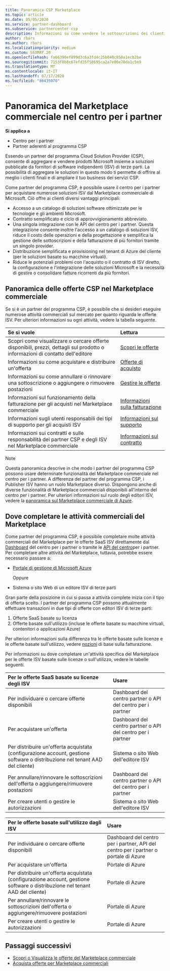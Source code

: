 ```yaml
---
title: Panoramica-CSP Marketplace
ms.topic: article
ms.date: 05/05/2020
ms.service: partner-dashboard
ms.subservice: partnercenter-csp
description: Informazioni su come vendere le sottoscrizioni dei clienti alle offerte SaaS (software as a Service) di fornitori di software indipendenti (ISV) nel Marketplace.
author: rbars
ms.author: rbars
ms.localizationpriority: medium
ms.custom: SEOMAY.20
ms.openlocfilehash: fa66390ef899d3c6a3fd4c25b040c858a1ecb2be
ms.sourcegitcommit: 7153f0b8c67efd35f58695ca2a7e00e70da1c5e9
ms.translationtype: MT
ms.contentlocale: it-IT
ms.lasthandoff: 07/17/2020
ms.locfileid: "86435070"
---
```

# <a name="overview-of-the-commercial-marketplace-in-partner-center"></a>Panoramica del Marketplace commerciale nel centro per i partner

**Si applica a**

- Centro per i partner
- Partner aderenti al programma CSP

Essendo un partner del programma Cloud Solution Provider (CSP), consente di aggregare e vendere prodotti Microsoft insieme a soluzioni pubblicate da fornitori di software indipendenti (ISV) di terze parti. La possibilità di aggregare le soluzioni in questo modo ti permette di offrire al meglio i clienti finali e di ampliare il tuo business dei servizi CSP.

Come partner del programma CSP, è possibile usare il centro per i partner per acquistare numerose soluzioni ISV dal Marketplace commerciale di Microsoft. Ciò offre ai clienti diversi vantaggi principali:

- Accesso a un catalogo di soluzioni software ottimizzate per le tecnologie e gli ambienti Microsoft.
- Contratto semplificato e ciclo di approvvigionamento abbreviato.
- Una singola integrazione con le API del centro per i partner. Questa integrazione consente inoltre l'accesso a un catalogo di soluzioni ISV, riduce il costo delle operazioni e della progettazione e semplifica la gestione delle sottoscrizioni e della fatturazione di più fornitori tramite un singolo provider.
- Distribuzione semplificata e provisioning nel tenant di Azure del cliente (per le soluzioni basate su macchine virtuali).
- Riduce le potenziali problemi con l'acquisto o il contratto di ISV diretto, la configurazione e l'integrazione delle soluzioni Microsoft e la necessità di gestire o consolidare fatture ricorrenti da più fornitori.

## <a name="overview-of-csp-offers-in-the-commercial-marketplace"></a>Panoramica delle offerte CSP nel Marketplace commerciale

Se si è un partner del programma CSP, è possibile che si desideri eseguire numerose attività commerciali sul mercato per quanto riguarda le offerte ISV. Per ulteriori informazioni su ogni attività, vedere la tabella seguente.

|**Se si vuole**  |**Lettura**   |
|:------------------------------------|:------------------|
|Scopri come visualizzare o cercare offerte disponibili, prezzi, dettagli sul prodotto o informazioni di contatto dell'editore | [Scopri le offerte](csp-commercial-marketplace-discover.md) | 
|Informazioni su come acquistare e distribuire un'offerta   | [Offerte di acquisto](csp-commercial-marketplace-purchase.md)   | 
|Informazioni su come annullare o rinnovare una sottoscrizione o aggiungere o rimuovere postazioni  | [Gestire le offerte](csp-commercial-marketplace-manage.md) |
|Informazioni sul funzionamento della fatturazione per gli acquisti nel Marketplace commerciale | [Informazioni sulla fatturazione](csp-commercial-marketplace-billing.md) |
|Informazioni sugli utenti responsabili dei tipi di supporto per gli acquisti ISV | [Informazioni sul supporto](csp-commercial-marketplace-support.md) |
|Informazioni sui contratti e sulle responsabilità dei partner CSP e degli ISV nel Marketplace commerciale | [Informazioni sul contratto](csp-commercial-marketplace-contracting.md) |

> [!NOTE]
> Questa panoramica descrive in che modo i partner del programma CSP possono usare determinate funzionalità del Marketplace commerciale nel centro per i partner. A differenza dei partner del programma CSP, i Publisher ISV hanno un ruolo Marketplace diverso. Dispongono anche di diverse funzionalità di Marketplace commerciali disponibili all'interno del centro per i partner. Per ulteriori informazioni sul ruolo degli editori ISV, vedere la [panoramica sul Marketplace commerciale di Azure](https://docs.microsoft.com/azure/marketplace/partner-center-portal/commercial-marketplace-overview).

## <a name="where-to-complete-commercial-marketplace-activities"></a>Dove completare le attività commerciali del Marketplace

Come partner del programma CSP, è possibile completare molte attività commerciali del Marketplace per le offerte SaaS ISV direttamente dal [Dashboard](https://partner.microsoft.com/dashboard) del centro per i partner o tramite le [API del centro](https://docs.microsoft.com/partner-center/develop/)per i partner. Per completare altre attività del Marketplace, tuttavia, potrebbe essere necessario passare a:

- [Portale di gestione di Microsoft Azure](https://portal.azure.com/)

    Oppure

- Sistema o sito Web di un editore ISV di terze parti

Gran parte della posizione in cui si passa a attività complete inizia con il tipo di offerta scelto. I partner del programma CSP possono attualmente effettuare transazioni in due tipi di offerte con editori ISV di terze parti:

1. Offerte SaaS basate su licenza  
2. Offerte basate sull'utilizzo (incluse le offerte basate su macchine virtuali, contenitori o applicazioni Azure)

Per ulteriori informazioni sulla differenza tra le offerte basate sulle licenze e le offerte basate sull'utilizzo, vedere [nozioni](billing-basics.md) di base sulla fatturazione.  

Per informazioni su dove completare un'attività specifica del Marketplace per le offerte ISV basate sulle licenze o sull'utilizzo, vedere le tabelle seguenti.

|**Per le offerte SaaS basate su licenze degli ISV**  |**Usare**  |
|:------------------------------------|:------------------|
|Per individuare o cercare offerte disponibili  | Dashboard del centro partner o API del centro per i partner  |
|Per acquistare un'offerta  | Dashboard del centro partner o API del centro per i partner  |
|Per distribuire un'offerta acquistata (configurazione account, gestione software o distribuzione nel tenant AAD del cliente)  | Sistema o sito Web dell'editore ISV  |
|Per annullare/rinnovare le sottoscrizioni dell'offerta o aggiungere/rimuovere postazioni | Dashboard del centro partner o API del centro per i partner  |
|Per creare utenti o gestire le autorizzazioni  | Sistema o sito Web dell'editore ISV  |

|**Per le offerte basate sull'utilizzo dagli ISV**  |**Usare**  |
|:------------------------------------|:------------------|
|Per individuare o cercare offerte disponibili  | Dashboard del centro per i partner, API del centro per i partner o portale di Azure  |
|Per acquistare un'offerta  | Portale di Azure  |
|Per distribuire un'offerta acquistata (configurazione account, gestione software o distribuzione nel tenant AAD del cliente)  | Portale di Azure  |
|Per annullare/rinnovare le sottoscrizioni dell'offerta o aggiungere/rimuovere postazioni | Portale di Azure  |
|Per creare utenti o gestire le autorizzazioni  | Portale di Azure  |

## <a name="next-steps"></a>Passaggi successivi

- [Scopri o Visualizza le offerte del Marketplace commerciale](csp-commercial-marketplace-discover.md)
- [Acquista offerte per Marketplace commerciali](csp-commercial-marketplace-purchase.md)